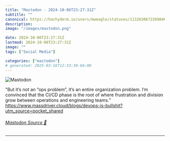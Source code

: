 ```yaml
---
title: "Mastodon - 2024-10-06T23:27:31Z"
subtitle: ""
canonical: https://hachyderm.io/users/mweagle/statuses/113263067226984672
description:
image: "/images/mastodon.png"

date: 2024-10-06T23:27:31Z
lastmod: 2024-10-06T23:27:31Z
image: ""
tags: ["Social Media"]

categories: ["mastodon"]
# generated: 2025-03-16T12:33:30-04:00
---
```

![Mastodon](/images/mastodon.png)

<p>&quot;But it’s not an “ops problem”, it’s an entire organization problem. I’m convinced that the CI/CD phase is the root of where frustration and division grow between operations and engineering teams.”<br /><a href="https://www.massdriver.cloud/blogs/devops-is-bullshit?utm_source=pocket_shared" target="_blank" rel="nofollow noopener noreferrer" translate="no"><span class="invisible">https://www.</span><span class="ellipsis">massdriver.cloud/blogs/devops-</span><span class="invisible">is-bullshit?utm_source=pocket_shared</span></a></p>


###### [Mastodon Source 🐘](https://hachyderm.io/@mweagle/113263067226984672)

___
